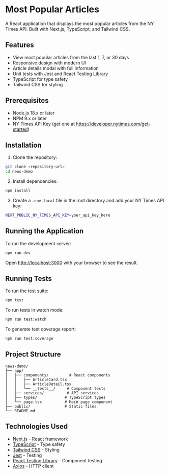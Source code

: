# Most Popular Articles

A React application that displays the most popular articles from the NY Times API. Built with Next.js, TypeScript, and Tailwind CSS.

## Features

- View most popular articles from the last 1, 7, or 30 days
- Responsive design with modern UI
- Article details modal with full information
- Unit tests with Jest and React Testing Library
- TypeScript for type safety
- Tailwind CSS for styling

## Prerequisites

- Node.js 18.x or later
- NPM 9.x or later
- NY Times API Key (get one at https://developer.nytimes.com/get-started)

## Installation

1. Clone the repository:
```bash
git clone <repository-url>
cd news-demo
```

2. Install dependencies:
```bash
npm install
```

3. Create a `.env.local` file in the root directory and add your NY Times API key:
```bash
NEXT_PUBLIC_NY_TIMES_API_KEY=your_api_key_here
```

## Running the Application

To run the development server:

```bash
npm run dev
```

Open [http://localhost:3000](http://localhost:3000) with your browser to see the result.

## Running Tests

To run the test suite:

```bash
npm test
```

To run tests in watch mode:

```bash
npm run test:watch
```

To generate test coverage report:

```bash
npm run test:coverage
```

## Project Structure

```
news-demo/
├── app/
│   ├── components/         # React components
│   │   ├── ArticleCard.tsx
│   │   ├── ArticleDetail.tsx
│   │   └── __tests__/     # Component tests
│   ├── services/          # API services
│   ├── types/            # TypeScript types
│   └── page.tsx          # Main page component
├── public/               # Static files
└── README.md
```

## Technologies Used

- [Next.js](https://nextjs.org/) - React framework
- [TypeScript](https://www.typescriptlang.org/) - Type safety
- [Tailwind CSS](https://tailwindcss.com/) - Styling
- [Jest](https://jestjs.io/) - Testing
- [React Testing Library](https://testing-library.com/react) - Component testing
- [Axios](https://axios-http.com/) - HTTP client

